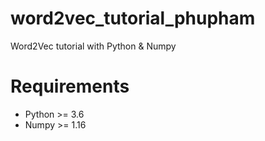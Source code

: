 # word2vec_tutorial_phupham
Word2Vec tutorial with Python &amp; Numpy
# Requirements
- Python >= 3.6
- Numpy >= 1.16
